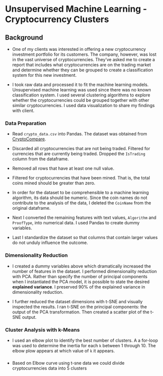 # Unsupervised Machine Learning - Cryptocurrency Clusters

## Background

* One of my clients was interested in offering a new cryptocurrency investment portfolio for its customers. The company, however, was lost in the vast universe of cryptocurrencies. They’ve asked me to create a report that includes what cryptocurrencies are on the trading market and determine whether they can be grouped to create a classification system for this new investment.

* I took raw data and processed it to fit the machine learning models. Unsupervised machine learning was used since there was no known classification system. I  used several clustering algorithms to explore whether the cryptocurrencies could be grouped together with other similar cryptocurrencies. I used data visualization to share my findings with client.

### Data Preparation

* Read `crypto_data.csv` into Pandas. The dataset was obtained from [CryptoCompare](https://min-api.cryptocompare.com/data/all/coinlist).

* Discarded all cryptocurrencies that are not being traded. Filtered for currencies that are currently being traded. Dropped the `IsTrading` column from the dataframe.

* Removed all rows that have at least one null value.

* Filtered for cryptocurrencies that have been mined. That is, the total coins mined should be greater than zero.

* In order for the dataset to be comprehensible to a machine learning algorithm, its data should be numeric. Since the coin names do not contribute to the analysis of the data, I deleted the `CoinName` from the original dataframe.

* Next I converted the remaining features with text values, `Algorithm` and `ProofType`, into numerical data. I used Pandas to create dummy variables. 

* Last I standardize the dataset so that columns that contain larger values do not unduly influence the outcome.

### Dimensionality Reduction

* I created a dummy variables above which dramatically increased the number of features in the dataset. I performed dimensionality reduction with PCA. Rather than specify the number of principal components when I instantiated the PCA model, it is possible to state the desired **explained variance**. I preserved 90% of the explained variance in dimensionality reduction. 

* I further reduced the dataset dimensions with t-SNE and visually inspected the results. I ran t-SNE on the principal components: the output of the PCA transformation. Then created a scatter plot of the t-SNE output. 

### Cluster Analysis with k-Means

* I used an elbow plot to identify the best number of clusters. A a for-loop was used to determine the inertia for each `k` between 1 through 10. The elbow plow appears at which value of `k` it appears.

###

* Based on Elbow curve using t-sne data we could divide cryptocurrencies data into 5 clusters


